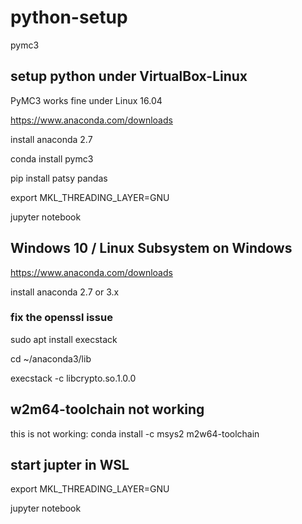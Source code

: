 # python-setup
pymc3

## setup python under VirtualBox-Linux
PyMC3 works fine under Linux 16.04

https://www.anaconda.com/downloads

install anaconda 2.7

conda install pymc3

pip install patsy pandas

export MKL_THREADING_LAYER=GNU

jupyter notebook


## Windows 10 / Linux Subsystem on Windows

https://www.anaconda.com/downloads

install anaconda 2.7 or 3.x

### fix the openssl issue

sudo apt install execstack

cd ~/anaconda3/lib

execstack -c libcrypto.so.1.0.0

## w2m64-toolchain not working

this is not working:  conda install -c msys2 m2w64-toolchain 

## start jupter in WSL

export MKL_THREADING_LAYER=GNU

jupyter notebook
